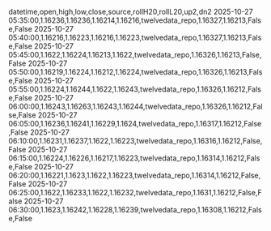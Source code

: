 datetime,open,high,low,close,source,rollH20,rollL20,up2,dn2
2025-10-27 05:35:00,1.16236,1.16236,1.16214,1.16216,twelvedata_repo,1.16327,1.16213,False,False
2025-10-27 05:40:00,1.16216,1.16223,1.16216,1.16223,twelvedata_repo,1.16327,1.16213,False,False
2025-10-27 05:45:00,1.1622,1.16224,1.16213,1.1622,twelvedata_repo,1.16326,1.16213,False,False
2025-10-27 05:50:00,1.16219,1.16224,1.16212,1.16224,twelvedata_repo,1.16326,1.16213,False,False
2025-10-27 05:55:00,1.16224,1.16244,1.1622,1.16243,twelvedata_repo,1.16326,1.16212,False,False
2025-10-27 06:00:00,1.16243,1.16263,1.16243,1.16244,twelvedata_repo,1.16326,1.16212,False,False
2025-10-27 06:05:00,1.16236,1.16241,1.16229,1.1624,twelvedata_repo,1.16317,1.16212,False,False
2025-10-27 06:10:00,1.16231,1.16237,1.1622,1.16223,twelvedata_repo,1.16316,1.16212,False,False
2025-10-27 06:15:00,1.16224,1.16226,1.16217,1.16223,twelvedata_repo,1.16314,1.16212,False,False
2025-10-27 06:20:00,1.16221,1.1623,1.1622,1.16223,twelvedata_repo,1.16314,1.16212,False,False
2025-10-27 06:25:00,1.1622,1.16233,1.1622,1.16232,twelvedata_repo,1.1631,1.16212,False,False
2025-10-27 06:30:00,1.1623,1.16242,1.16228,1.16239,twelvedata_repo,1.16308,1.16212,False,False
